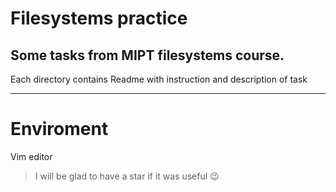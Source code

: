 # Filesystems practice
Some tasks from **MIPT filesystems course**.
----
Each directory contains Readme with instruction and description of task

----
# Enviroment

Vim editor

> I will be glad to have a star if it was useful :wink:

